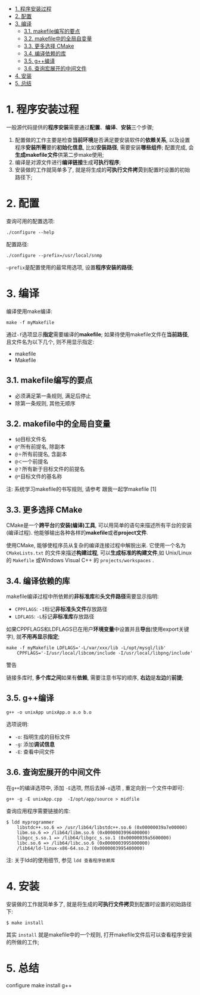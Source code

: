 
<!-- @import "[TOC]" {cmd="toc" depthFrom=1 depthTo=6 orderedList=false} -->

<!-- code_chunk_output -->

- [1. 程序安装过程](#1-程序安装过程)
- [2. 配置](#2-配置)
- [3. 编译](#3-编译)
  - [3.1. makefile编写的要点](#31-makefile编写的要点)
  - [3.2. makefile中的全局自变量](#32-makefile中的全局自变量)
  - [3.3. 更多选择 CMake](#33-更多选择-cmake)
  - [3.4. 编译依赖的库](#34-编译依赖的库)
  - [3.5. g++编译](#35-g编译)
  - [3.6. 查询宏展开的中间文件](#36-查询宏展开的中间文件)
- [4. 安装](#4-安装)
- [5. 总结](#5-总结)

<!-- /code_chunk_output -->

# 1. 程序安装过程

一般源代码提供的**程序安装**需要通过**配置**、**编译**、**安装**三个步骤; 

1. 配置做的工作主要是检查**当前环境**是否满足要安装软件的**依赖关系**, 以及设置程序**安装所需**要的**初始化信息**, 比如**安装路径**, 需要安装**哪些组件**; 配置完成, 会**生成makefile文件**供第二步make使用; 
2. 编译是对源文件进行**编译链接**生成**可执行程序**; 
3. 安装做的工作就简单多了, 就是将生成的**可执行文件拷贝**到配置时设置的初始路径下; 

# 2. 配置

查询可用的配置选项:

```
./configure --help
```

配置路径:

```
./configure --prefix=/usr/local/snmp
```

`–prefix`是配置使用的最常用选项, 设置**程序安装的路径**; 

# 3. 编译

编译使用make编译:

```
make -f myMakefile
```

通过`-f`选项显示**指定**需要编译的**makefile**; 如果待使用makefile文件在**当前路径**, 且文件名为以下几个, 则不用显示指定: 

- makefile
- Makefile

## 3.1. makefile编写的要点

- 必须满足第一条规则, 满足后停止
- 除第一条规则, 其他无顺序

## 3.2. makefile中的全局自变量

- `$@`目标文件名
- `@^`所有前提名, 除副本
- `@＋`所有前提名, 含副本
- `@＜`一个前提名
- `@？`所有新于目标文件的前提名
- `@*`目标文件的基名称

注: 系统学习makefile的书写规则, 请参考 跟我一起学makefile [1]

## 3.3. 更多选择 CMake

CMake是一个**跨平台**的**安装(编译)工具**, 可以用简单的语句来描述所有平台的安装(编译过程). 他能够输出各种各样的**makefile**或者**project文件**. 

使用CMake, 能够使程序员从复杂的编译连接过程中解脱出来. 它使用一个名为 `CMakeLists.txt` 的文件来描述**构建过程**, 可以**生成标准的构建文件**,如 Unix/Linux 的 `Makefile` 或Windows Visual C++ 的 `projects/workspaces` . 

## 3.4. 编译依赖的库

makefile编译过程中所依赖的**非标准库**和**头文件路径**需要显示指明:

- `CPPFLAGS`: `-I`标记**非标准头文件**存放路径
- `LDFLAGS`: `-L`标记**非标准库**存放路径

如果CPPFLAGS和LDFLAGS已在用户**环境变量**中设置并且**导出**(使用export关键字), 就**不用再显示指定**; 

```
make -f myMakefile LDFLAGS='-L/var/xxx/lib -L/opt/mysql/lib'
    CPPFLAGS='-I/usr/local/libcom/include -I/usr/local/libpng/include'
```

警告

链接多库时, **多个库之间**如果有**依赖**, 需要注意书写的顺序, **右边**是**左边**的**前提**; 

## 3.5. g++编译

```
g++ -o unixApp unixApp.o a.o b.o
```

选项说明: 

* `-o`: 指明生成的目标文件
* `-g`: 添加**调试信息**
* `-E`: 查看中间文件

## 3.6. 查询宏展开的中间文件

在`g++`的编译选项中, 添加 `-E`选项, 然后去掉`-o`选项 , 重定向到一个文件中即可:

```
g++ -g -E unixApp.cpp  -I/opt/app/source > midfile
```

查询应用程序需要链接的库:

```
$ ldd myprogrammer
    libstdc++.so.6 => /usr/lib64/libstdc++.so.6 (0x00000039a7e00000)
    libm.so.6 => /lib64/libm.so.6 (0x0000003996400000)
    libgcc_s.so.1 => /lib64/libgcc_s.so.1 (0x00000039a5600000)
    libc.so.6 => /lib64/libc.so.6 (0x0000003995800000)
    /lib64/ld-linux-x86-64.so.2 (0x0000003995400000)
```

注: 关于ldd的使用细节, 参见 `ldd 查看程序依赖库`

# 4. 安装

安装做的工作就简单多了, 就是将生成的**可执行文件拷贝**到配置时设置的初始路径下:

```
$ make install
```

其实 `install` 就是makefile中的一个规则, 打开makefile文件后可以查看程序安装的所做的工作; 

# 5. 总结

configure make install g++
